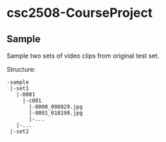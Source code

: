 # csc2508-CourseProject



## Sample

Sample two sets of video clips from original test set.

Structure:

    -sample
     |-set1
       |-0001
         |-c001
           |-0000_000029.jpg
           |-0001_018199.jpg
           |-...
       |-...
     |-set2

